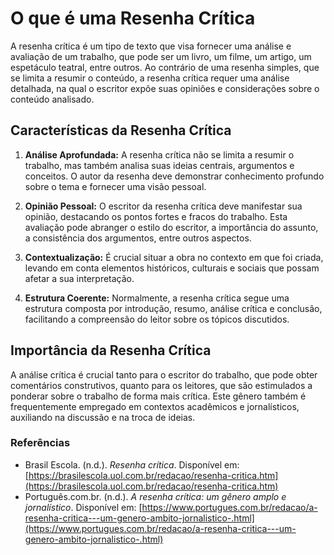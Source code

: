 # O que é uma Resenha Crítica

A resenha crítica é um tipo de texto que visa fornecer uma análise e avaliação de um trabalho, que pode ser um livro, um filme, um artigo, um espetáculo teatral, entre outros. Ao contrário de uma resenha simples, que se limita a resumir o conteúdo, a resenha crítica requer uma análise detalhada, na qual o escritor expõe suas opiniões e considerações sobre o conteúdo analisado.

## Características da Resenha Crítica

1. **Análise Aprofundada:** A resenha crítica não se limita a resumir o trabalho, mas também analisa suas ideias centrais, argumentos e conceitos. O autor da resenha deve demonstrar conhecimento profundo sobre o tema e fornecer uma visão pessoal.

2. **Opinião Pessoal:** O escritor da resenha crítica deve manifestar sua opinião, destacando os pontos fortes e fracos do trabalho. Esta avaliação pode abranger o estilo do escritor, a importância do assunto, a consistência dos argumentos, entre outros aspectos.

3. **Contextualização:** É crucial situar a obra no contexto em que foi criada, levando em conta elementos históricos, culturais e sociais que possam afetar a sua interpretação.

4. **Estrutura Coerente:** Normalmente, a resenha crítica segue uma estrutura composta por introdução, resumo, análise crítica e conclusão, facilitando a compreensão do leitor sobre os tópicos discutidos.

## Importância da Resenha Crítica

A análise crítica é crucial tanto para o escritor do trabalho, que pode obter comentários construtivos, quanto para os leitores, que são estimulados a ponderar sobre o trabalho de forma mais crítica. Este gênero também é frequentemente empregado em contextos acadêmicos e jornalísticos, auxiliando na discussão e na troca de ideias.

### Referências

- Brasil Escola. (n.d.). *Resenha crítica*. Disponível em: [https://brasilescola.uol.com.br/redacao/resenha-critica.htm](https://brasilescola.uol.com.br/redacao/resenha-critica.htm)
- Português.com.br. (n.d.). *A resenha crítica: um gênero amplo e jornalístico*. Disponível em: [https://www.portugues.com.br/redacao/a-resenha-critica---um-genero-ambito-jornalistico-.html](https://www.portugues.com.br/redacao/a-resenha-critica---um-genero-ambito-jornalistico-.html)

